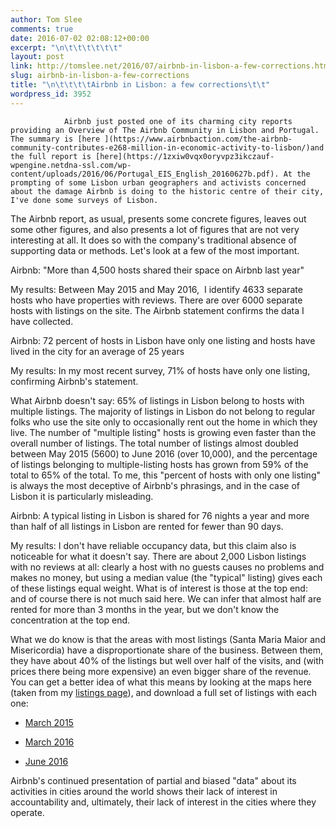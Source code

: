```yaml
---
author: Tom Slee
comments: true
date: 2016-07-02 02:08:12+00:00
excerpt: "\n\t\t\t\t\t\t"
layout: post
link: http://tomslee.net/2016/07/airbnb-in-lisbon-a-few-corrections.html
slug: airbnb-in-lisbon-a-few-corrections
title: "\n\t\t\t\tAirbnb in Lisbon: a few corrections\t\t"
wordpress_id: 3952
---
```



				Airbnb just posted one of its charming city reports providing an Overview of The Airbnb Community in Lisbon and Portugal. The summary is [here ](https://www.airbnbaction.com/the-airbnb-community-contributes-e268-million-in-economic-activity-to-lisbon/)and the full report is [here](https://1zxiw0vqx0oryvpz3ikczauf-wpengine.netdna-ssl.com/wp-content/uploads/2016/06/Portugal_EIS_English_20160627b.pdf). At the prompting of some Lisbon urban geographers and activists concerned about the damage Airbnb is doing to the historic centre of their city, I've done some surveys of Lisbon.

The Airbnb report, as usual, presents some concrete figures, leaves out some other figures, and also presents a lot of figures that are not very interesting at all. It does so with the company's traditional absence of supporting data or methods. Let's look at a few of the most important.

Airbnb: "More than 4,500 hosts shared their space on Airbnb last year"

My results: Between May 2015 and May 2016,  I identify 4633 separate hosts who have properties with reviews. There are over 6000 separate hosts with listings on the site. The Airbnb statement confirms the data I have collected.

Airbnb: 72 percent of hosts in Lisbon have only one listing and hosts have lived in the city for an average of 25 years

My results: In my most recent survey, 71% of hosts have only one listing, confirming Airbnb's statement.

What Airbnb doesn't say: 65% of listings in Lisbon belong to hosts with multiple listings. The majority of listings in Lisbon do not belong to regular folks who use the site only to occasionally rent out the home in which they live. The number of "multiple listing" hosts is growing even faster than the overall number of listings. The total number of listings almost doubled between May 2015 (5600) to June 2016 (over 10,000), and the percentage of listings belonging to multiple-listing hosts has grown from 59% of the total to 65% of the total. To me, this "percent of hosts with only one listing" is always the most deceptive of Airbnb's phrasings, and in the case of Lisbon it is particularly misleading.

Airbnb: A typical listing in Lisbon is shared for 76 nights a year and more than half of all listings in Lisbon are rented for fewer than 90 days.

My results: I don't have reliable occupancy data, but this claim also is noticeable for what it doesn't say. There are about 2,000 Lisbon listings with no reviews at all: clearly a host with no guests causes no problems and makes no money, but using a median value (the "typical" listing) gives each of these listings equal weight. What is of interest is those at the top end: and of course there is not much said here. We can infer that almost half are rented for more than 3 months in the year, but we don't know the concentration at the top end.

What we do know is that the areas with most listings (Santa Maria Maior and Misericordia) have a disproportionate share of the business. Between them, they have about 40% of the listings but well over half of the visits, and (with prices there being more expensive) an even bigger share of the revenue. You can get a better idea of what this means by looking at the maps here (taken from my [listings page](http://tomslee.net/airbnb-data)), and download a full set of listings with each one:



 	
  * [March 2015](https://www.google.com/fusiontables/DataSource?docid=1B1DIDorICeH0LCxzaA6uqUN94M411S2NLo6iKr6V)

 	
  * [March 2016](https://www.google.com/fusiontables/DataSource?docid=1ArRl9V5Xx3_lZ67wB8hTMt10mcePSHJGl6-aIoW-)

 	
  * [June 2016](https://www.google.com/fusiontables/DataSource?docid=1bf6ZosybJKUWugoxsbFU6U2ayAa8pl-4ivGmyDHx)


Airbnb's continued presentation of partial and biased "data" about its activities in cities around the world shows their lack of interest in accountability and, ultimately, their lack of interest in the cities where they operate.		
